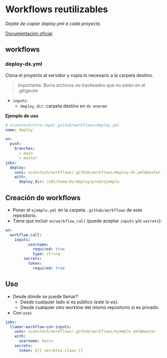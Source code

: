 # Workflows reutilizables

*Dejate de copiar deploy.yml a cada proyecto.*

[Documentación oficial](https://docs.github.com/en/actions/using-workflows/reusing-workflows)


## workflows

### deploy-ds.yml

Clona el proyecto al servidor y copia lo necesario a la carpeta destino.

> Importante: Borra archivos no trackeados que no estén en el .gitignore

- `inputs`:
  - `deploy_dir`: carpeta destino en `ds-enorme`

**Ejemplo de uso**
```yaml
# scanntech/otro-repo/.github/workflows/deploy.yml
name: deploy

on:
  push:
    branches:
      - main
      - master
jobs:
  deploy:
    uses: scanntech/workflows/.github/workflows/deploy-ds.yml@master
    with:
      deploy_dir: /u01/home/ds/deploy/prod/ejemplo 
```

## Creación de workflows

- Poner el `ejemplo.yml` en la carpeta `.github/workflows` de este repositorio.
- Tiene que incluir `on/workflow_call` (puede aceptar `inputs` y/o `secrets`):
```yaml
on:
  workflow_call:
    inputs:
          username:
            required: true
            type: string
        secrets:
          token:
            required: true
```
## Uso

- Desde dónde se puede llamar?
    - Desde cualquier lado si es público *(este lo es)*.
    - Desde cualquier otro worklow del mismo repositorio si es privado.
- Con `uses`
```yaml
jobs:
  llamar-workflow-con-inputs:
    uses: scanntech/workflows/.github/workflows/ejemplo.yml@master
    with:
      username: kevin
    secrets:
      token: ${{ secretos.clave }}
```

